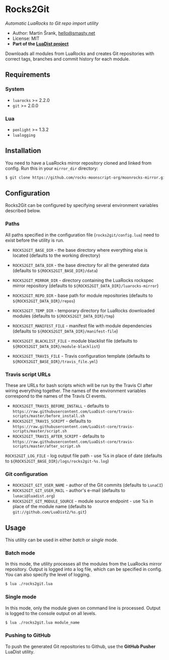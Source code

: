 # Rocks2Git

_Automatic LuaRocks to Git repo import utility_

- Author: Martin Šrank, [hello@smasty.net](mailto:hello@smasty.net)
- License: MIT
- **Part of the [LuaDist project](http://luadist.org)**

Downloads all modules from LuaRocks and creates Git repositories with correct tags, branches and commit history for each module.

## Requirements

### System
- `luarocks` >= 2.2.0
- `git` >= 2.0.0

### Lua
- `penlight` >= 1.3.2
- `lualogging`

## Installation

You need to have a LuaRocks mirror repository cloned and linked from config.
Run this in your `mirror_dir` directory:

```sh
$ git clone https://github.com/rocks-moonscript-org/moonrocks-mirror.git ./
```

## Configuration

Rocks2Git can be configured by specifying several environment variables described below.

### Paths

All paths specified in the configuration file (`rocks2git/config.lua`) need to exist before the utility is run.

- `ROCKS2GIT_BASE_DIR` - the base directory where everything else is located (defaults to the working directory)
- `ROCKS2GIT_DATA_DIR` - the base directory for all the generated data (defaults to `${ROCKS2GIT_BASE_DIR}/data`)

- `ROCKS2GIT_MIRROR_DIR` - directory containing the LuaRocks rockspec mirror repository (defaults to `${ROCKS2GIT_DATA_DIR}/luarocks-mirror`)
- `ROCKS2GIT_REPO_DIR` - base path for module repositories (defaults to `${ROCKS2GIT_DATA_DIR}/repos`)
- `ROCKS2GIT_TEMP_DIR` - temporary directory for LuaRocks downloaded modules (defaults to `${ROCKS2GIT_DATA_DIR}/tmp`)

- `ROCKS2GIT_MANIFEST_FILE` - manifest file with module dependencies (defaults to `${ROCKS2GIT_DATA_DIR}/manifest-file`)
- `ROCKS2GIT_BLACKLIST_FILE` - module blacklist file (defaults to `${ROCKS2GIT_DATA_DIR}/module-blacklist`)

- `ROCKS2GIT_TRAVIS_FILE` - Travis configuration template (defaults to `${ROCKS2GIT_BASE_DIR}/travis_file.yml`)

### Travis script URLs

These are URLs for bash scripts which will be run by the Travis CI after wiring everything together.
The names of the environment variables correspond to the names of the Travis CI events.

- `ROCKS2GIT_TRAVIS_BEFORE_INSTALL` - defaults to `https://raw.githubusercontent.com/LuaDist-core/travis-scripts/master/before_install.sh`
- `ROCKS2GIT_TRAVIS_SCRIPT` - defaults to `https://raw.githubusercontent.com/LuaDist-core/travis-scripts/master/script.sh`
- `ROCKS2GIT_TRAVIS_AFTER_SCRIPT` - defaults to `https://raw.githubusercontent.com/LuaDist-core/travis-scripts/master/after_script.sh`

`ROCKS2GIT_LOG_FILE` - log output file path - use %s in place of date (defaults to `${ROCKS2GIT_BASE_DIR}/logs/rocks2git-%s.log`)

### Git configuration

- `ROCKS2GIT_GIT_USER_NAME` - author of the Git commits (defaults to `LunaCI`)
- `ROCKS2GIT_GIT_USER_MAIL` - author's e-mail (defaults to `lunaci@luadist.org`)
- `ROCKS2GIT_GIT_MODULE_SOURCE` - module source endpoint - use %s in place of the module name (defaults to `git://github.com/LuaDist2/%s.git`)

## Usage

This utility can be used in either _batch_ or _single_ mode.

### Batch mode

In this mode, the utility processes all the modules from the LuaRocks mirror repository. Output is logged into a log file,
which can be specified in config. You can also specify the level of logging.

```sh
$ lua ./rocks2git.lua
```

### Single mode

In this mode, only the module given on command line is processed. Output is logged to the console output on all levels.

```sh
$ lua ./rocks2git.lua module_name
```

### Pushing to GitHub

To push the generated Git repositories to Github, use the **GitHub Pusher** LuaDist utility.
